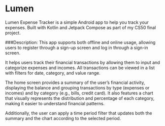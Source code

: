# Lumen

Lumen Expense Tracker is a simple Android app to help you track your expenses. Built with Kotlin and Jetpack Compose as part of my CS50 final project.

###Description:
This app supports both offline and online usage, allowing users to register through a sign-up screen and log in through a sign-in screen.

It helps users track their financial transactions by allowing them to input and categorize expenses and incomes. All transactions can be viewed in a list with filters for date, category, and value range.

The home screen provides a summary of the user’s financial activity, displaying the balance and grouping transactions by type (expenses or incomes) and by category (e.g., bills, credit card). It also features a chart that visually represents the distribution and percentage of each category, making it easier to understand financial patterns.

Additionally, the user can apply a time period filter that updates both the summary and the chart according to the selected period.

